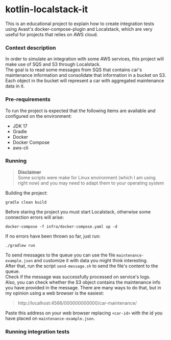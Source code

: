 # kotlin-localstack-it

This is an educational project to explain how to create integration tests 
using Avast's docker-compose-plugin and Localstack, which are very useful for projects that relies 
on AWS cloud.

### Context description

In order to simulate an integration with some AWS services, this project will make use of SQS and S3 through Localstack.  
The goal is to read some messages from SQS that contains car's maintenance information and consolidate that information 
in a bucket on S3. Each object in the bucket will represent a car with aggregated maintenance data in it.

### Pre-requirements

To run the project is expected that the following items are available and configured on the environment:

* JDK 17
* Gradle
* Docker
* Docker Compose
* aws-cli

### Running

> **Disclaimer**  
> Some scripts were make for Linux environment (which I am using right now) and you may need to adapt them to your operating system

Building the project:

```shell
gradle clean build
```

Before staring the project you must start Localstack, otherwise some connection errors will arise:

```shell
docker-compose -f infra/docker-compose.yaml up -d
```

If no errors have been thrown so far, just run:

```shell
./gradlew run
```

To send messages to the queue you can use the file `maintenance-example.json` and customize it with data you might think interesting.  
After that, run the script `send-message.sh` to send the file's content to the queue.  
Check if the message was successfully processed on service's logs.  
Also, you can check whether the S3 object contains the maintenance info you have provided in the message. There are many ways to do that, 
but in my opinion using a web browser is the easiest:  
> http://localhost:4566/000000000000/car-maintenance/<car-id>  

Paste this address on your web browser replacing `<car-id>` with the id you have placed on `maintenance-example.json`.  


### Running integration tests

